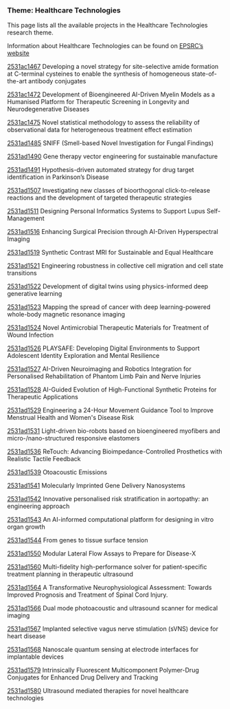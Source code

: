 ### Theme: Healthcare Technologies

This page lists all the available projects in the Healthcare Technologies research theme.

Information about Healthcare Technologies can be found on [EPSRC’s website](https://www.ukri.org/what-we-offer/browse-our-areas-of-investment-and-support/healthcare-technologies-theme/)

[2531ac1467](../projects/2531ac1467.md) Developing a novel strategy for site-selective amide formation at C-terminal cysteines to enable the synthesis of homogeneous state-of-the-art antibody conjugates

[2531ac1472](../projects/2531ac1472.md) Development of Bioengineered AI-Driven Myelin Models as a Humanised Platform for Therapeutic Screening in Longevity and Neurodegenerative Diseases

[2531ac1475](../projects/2531ac1475.md) Novel statistical methodology to assess the reliability of observational data for heterogeneous treatment effect estimation

[2531ad1485](../projects/2531ad1485.md) SNIFF (Smell-based Novel Investigation for Fungal Findings)

[2531ad1490](../projects/2531ad1490.md) Gene therapy vector engineering for sustainable manufacture

[2531ad1491](../projects/2531ad1491.md) Hypothesis-driven automated strategy for drug target identification in Parkinson’s Disease

[2531ad1507](../projects/2531ad1507.md) Investigating new classes of bioorthogonal click-to-release reactions and the development of targeted therapeutic strategies

[2531ad1511](../projects/2531ad1511.md) Designing Personal Informatics Systems to Support Lupus Self-Management

[2531ad1516](../projects/2531ad1516.md) Enhancing Surgical Precision through AI-Driven Hyperspectral Imaging

[2531ad1519](../projects/2531ad1519.md) Synthetic Contrast MRI for Sustainable and Equal Healthcare

[2531ad1521](../projects/2531ad1521.md) Engineering robustness in collective cell migration and cell state transitions

[2531ad1522](../projects/2531ad1522.md) Development of digital twins using physics-informed deep generative learning

[2531ad1523](../projects/2531ad1523.md) Mapping the spread of cancer with deep learning-powered whole-body magnetic resonance imaging

[2531ad1524](../projects/2531ad1524.md) Novel Antimicrobial Therapeutic Materials for Treatment of Wound Infection

[2531ad1526](../projects/2531ad1526.md) PLAYSAFE: Developing Digital Environments to Support Adolescent Identity Exploration and Mental Resilience

[2531ad1527](../projects/2531ad1527.md) AI-Driven Neuroimaging and Robotics Integration for Personalised Rehabilitation of Phantom Limb Pain and Nerve Injuries

[2531ad1528](../projects/2531ad1528.md) AI-Guided Evolution of High-Functional Synthetic Proteins for Therapeutic Applications

[2531ad1529](../projects/2531ad1529.md) Engineering a 24-Hour Movement Guidance Tool to Improve Menstrual Health and Women's Disease Risk

[2531ad1531](../projects/2531ad1531.md) Light-driven bio-robots based on bioengineered myofibers and micro-/nano-structured responsive elastomers

[2531ad1536](../projects/2531ad1536.md) ReTouch: Advancing Bioimpedance-Controlled Prosthetics with Realistic Tactile Feedback

[2531ad1539](../projects/2531ad1539.md) Otoacoustic Emissions

[2531ad1541](../projects/2531ad1541.md) Molecularly Imprinted Gene Delivery Nanosystems

[2531ad1542](../projects/2531ad1542.md) Innovative personalised risk stratification in aortopathy: an engineering approach

[2531ad1543](../projects/2531ad1543.md) An AI-informed computational platform for designing in vitro organ growth

[2531ad1544](../projects/2531ad1544.md) From genes to tissue surface tension

[2531ad1550](../projects/2531ad1550.md) Modular Lateral Flow Assays to Prepare for Disease-X

[2531ad1560](../projects/2531ad1560.md) Multi-fidelity high-performance solver for patient-specific treatment planning in therapeutic ultrasound

[2531ad1564](../projects/2531ad1564.md) A Transformative Neurophysiological Assessment: Towards Improved Prognosis and Treatment of Spinal Cord Injury.

[2531ad1566](../projects/2531ad1566.md) Dual mode photoacoustic and ultrasound scanner for medical imaging

[2531ad1567](../projects/2531ad1567.md) Implanted selective vagus nerve stimulation (sVNS) device for heart disease

[2531ad1568](../projects/2531ad1568.md) Nanoscale quantum sensing at electrode interfaces for implantable devices

[2531ad1579](../projects/2531ad1579.md) Intrinsically Fluorescent Multicomponent Polymer-Drug Conjugates for Enhanced Drug Delivery and Tracking

[2531ad1580](../projects/2531ad1580.md) Ultrasound mediated therapies for novel healthcare technologies

